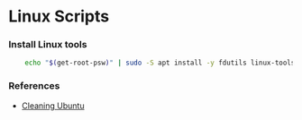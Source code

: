 # Linux Scripts

### Install Linux tools
```bash
    echo "$(get-root-psw)" | sudo -S apt install -y fdutils linux-tools-realtime linux-tools-virtual-hwe-24.04-edge linux-tools-virtual-hwe-24.04 linux-tools-virtual linux-tools-oracle linux-tools-lowlatency linux-tools-generic-hwe-24.04-edge linux-tools-generic-hwe-24.04 linux-tools-generic linux-tools-gcp  linux-tools-azure linux-tools-aws floppyd
```

### References

- [Cleaning Ubuntu](https://github.com/polkaulfield/ubuntu-debullshit)
